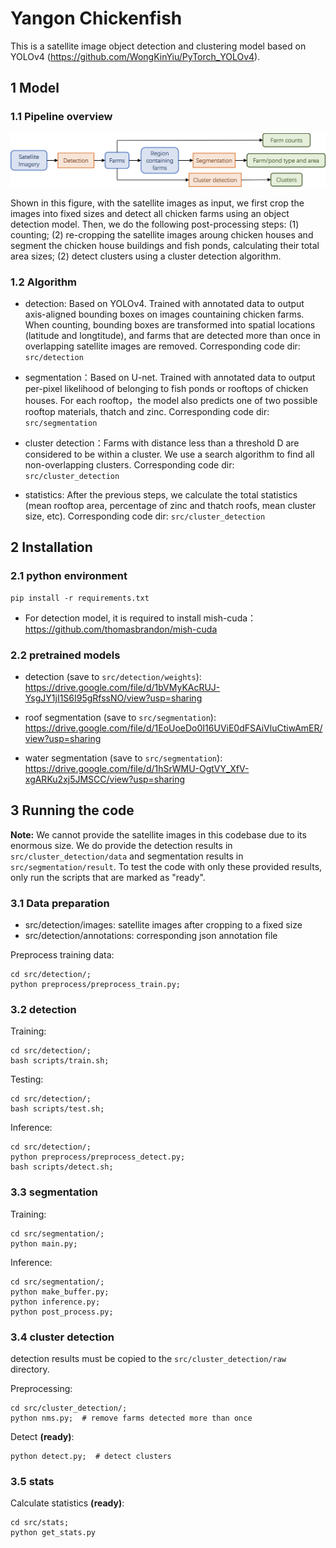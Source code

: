 # Yangon Chickenfish

This is a satellite image object detection and clustering model based on YOLOv4 (https://github.com/WongKinYiu/PyTorch_YOLOv4).


## 1 Model

### 1.1 Pipeline overview

![method](files/method.png)

Shown in this figure, with the satellite images as input, we first crop the images into fixed sizes and detect all chicken farms using an object detection model. Then, we do the following post-processing steps: (1) counting; (2) re-cropping the satellite images aroung chicken houses and segment the chicken house buildings and fish ponds, calculating their total area sizes; (2) detect clusters using a cluster detection algorithm.

### 1.2 Algorithm 

- detection: Based on YOLOv4. Trained with annotated data to output axis-aligned bounding boxes on images countaining chicken farms. When counting, bounding boxes are transformed into spatial locations (latitude and longtitude), and farms that are detected more than once in overlapping satellite images are removed. Corresponding code dir: ```src/detection```

- segmentation：Based on U-net. Trained with annotated data to output per-pixel likelihood of belonging to fish ponds or rooftops of chicken houses. For each rooftop，the model also predicts one of two possible rooftop materials, thatch and zinc. Corresponding code dir: ```src/segmentation```

- cluster detection：Farms with distance less than a threshold D are considered to be within a cluster. We use a search algorithm to find all non-overlapping clusters. Corresponding code dir: ```src/cluster_detection```

- statistics: After the previous steps, we calculate the total statistics (mean rooftop area, percentage of zinc and thatch roofs, mean cluster size, etc). Corresponding code dir: ```src/cluster_detection```


## 2 Installation

### 2.1 python environment

```
pip install -r requirements.txt
```
- For detection model, it is required to install mish-cuda：https://github.com/thomasbrandon/mish-cuda


### 2.2 pretrained models

- detection (save to ```src/detection/weights```): https://drive.google.com/file/d/1bVMyKAcRUJ-YsgJY1jI1S6I95gRfssNO/view?usp=sharing

- roof segmentation (save to ```src/segmentation```): https://drive.google.com/file/d/1EoUoeDo0I16UViE0dFSAiVluCtiwAmER/view?usp=sharing

- water segmentation (save to ```src/segmentation```): https://drive.google.com/file/d/1hSrWMU-OgtVY_XfV-xgARKu2xj5JMSCC/view?usp=sharing


## 3 Running the code

**Note:** We cannot provide the satellite images in this codebase due to its enormous size. We do provide the detection results in ```src/cluster_detection/data``` and segmentation results in ```src/segmentation/result```. To test the code with only these provided results, only run the scripts that are marked as "ready".

### 3.1 Data preparation

- src/detection/images: satellite images after cropping to a fixed size
- src/detection/annotations: corresponding json annotation file

Preprocess training data:
```
cd src/detection/;
python preprocess/preprocess_train.py;
```

### 3.2 detection
Training:
```
cd src/detection/;
bash scripts/train.sh;
```

Testing: 
```
cd src/detection/;
bash scripts/test.sh;
```

Inference:
```
cd src/detection/;
python preprocess/preprocess_detect.py;
bash scripts/detect.sh;
```

### 3.3 segmentation
Training:
```
cd src/segmentation/;
python main.py;
```

Inference:
```
cd src/segmentation/;
python make_buffer.py;
python inference.py;
python post_process.py;
```

### 3.4 cluster detection
detection results must be copied to the ```src/cluster_detection/raw``` directory.

Preprocessing:
```
cd src/cluster_detection/;
python nms.py;  # remove farms detected more than once
```

Detect **(ready)**:
```
python detect.py;  # detect clusters
```

### 3.5 stats

Calculate statistics **(ready)**:
```
cd src/stats;
python get_stats.py
```

